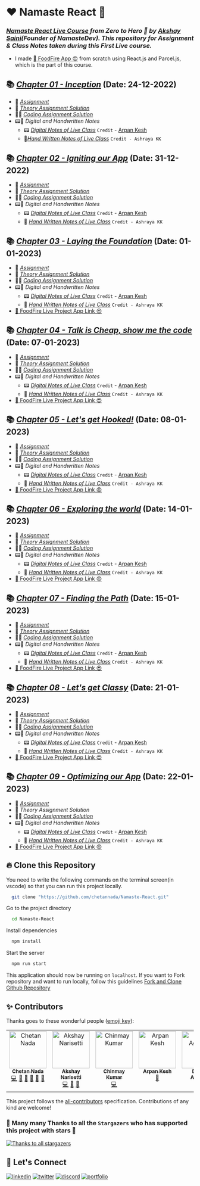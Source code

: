 # ❤️ Namaste React 🙏
### _[Namaste React Live Course](https://learn.namastedev.com/courses/namaste-react-live) from Zero to Hero 🚀 by [Akshay Saini](https://www.linkedin.com/in/akshaymarch7/)(Founder of NamasteDev). This repository for Assignment & Class Notes taken during this First Live course._
- I made [🚀 FoodFire App 😍](https://foodfire-app.netlify.app/) from scratch using React.js and Parcel.js, which is the part of this course.


## 📚 [_Chapter 01 - Inception_](./Chapter%2001%20-%20Inception/) (Date: 24-12-2022)
- 📘 [_Assignment_](./Chapter%2001%20-%20Inception/Assignment.md)
- 📖 [_Theory Assignment Solution_](./Chapter%2001%20-%20Inception/Theory/Session1-Theory.md)
- 👨‍💻 [_Coding Assignment Solution_](./Chapter%2001%20-%20Inception/Coding/)
- 📟📝 _Digital and Handwritten Notes_
    * 📟 [_Digital Notes of Live Class_](https://bit.ly/Namaste-React-Digital-Chapter01) `Credit` - [Arpan Kesh](https://www.linkedin.com/in/arpan-kesh-687740194/)
    * 📝[_Hand Written Notes of Live Class_](https://bit.ly/Namaste-React-Chapter01) `Credit - Ashraya KK`


## 📚 [_Chapter 02 - Igniting our App_](./Chapter%2002%20-%20Igniting%20our%20App/) (Date: 31-12-2022)
- 📘 [_Assignment_](./Chapter%2002%20-%20Igniting%20our%20App/Assignment.md)
- 📖 [_Theory Assignment Solution_](./Chapter%2002%20-%20Igniting%20our%20App/Theory/Session%202%20Theory.md)
- 👨‍💻 [_Coding Assignment Solution_](./Chapter%2002%20-%20Igniting%20our%20App/Coding/)
- 📟📝 _Digital and Handwritten Notes_
    * 📟 [_Digital Notes of Live Class_](https://bit.ly/Namaste-React-Digital-Chapter02) `Credit` - [Arpan Kesh](https://www.linkedin.com/in/arpan-kesh-687740194/)
    * 📝 [_Hand Written Notes of Live Class_](https://bit.ly/Namaste-React-Chapter02) `Credit - Ashraya KK`


## 📚 [_Chapter 03 - Laying the Foundation_](./Chapter%2003%20-%20Laying%20the%20Foundation/) (Date: 01-01-2023)
- 📘 [_Assignment_](./Chapter%2003%20-%20Laying%20the%20Foundation/Assignment.md)
- 📖 [_Theory Assignment Solution_](./Chapter%2003%20-%20Laying%20the%20Foundation/Theory/Session%203%20Theory.md)
- 👨‍💻 [_Coding Assignment Solution_](./Chapter%2003%20-%20Laying%20the%20Foundation/Coding/)
- 📟📝 _Digital and Handwritten Notes_
    * 📟 [_Digital Notes of Live Class_](https://bit.ly/Namaste-React-Digital-Chapter03) `Credit` - [Arpan Kesh](https://www.linkedin.com/in/arpan-kesh-687740194/)
    * 📝 [_Hand Written Notes of Live Class_](https://bit.ly/Namaste-React-Chapter03) `Credit - Ashraya KK`
- [🚀 FoodFire Live Project App Link 😍](https://foodfire-chapter03.netlify.app/)


## 📚 [_Chapter 04 - Talk is Cheap, show me the code_](./Chapter%2004%20-%20Talk%20is%20Cheap%2C%20show%20me%20the%20code/) (Date: 07-01-2023)
- 📘 [_Assignment_](./Chapter%2004%20-%20Talk%20is%20Cheap%2C%20show%20me%20the%20code/Assignment.md)
- 📖 [_Theory Assignment Solution_](./Chapter%2004%20-%20Talk%20is%20Cheap%2C%20show%20me%20the%20code/Theory/Session%204%20Theory.md)
- 👨‍💻 [_Coding Assignment Solution_](./Chapter%2004%20-%20Talk%20is%20Cheap%2C%20show%20me%20the%20code/Coding/)
- 📟📝 _Digital and Handwritten Notes_
    * 📟 [_Digital Notes of Live Class_](https://bit.ly/Namaste-React-Digital-Chapter04) `Credit` - [Arpan Kesh](https://www.linkedin.com/in/arpan-kesh-687740194/)
    * 📝 [_Hand Written Notes of Live Class_](https://bit.ly/Namaste-React-Chapter04) `Credit - Ashraya KK`
- [🚀 FoodFire Live Project App Link 😍](https://foodfire-chapter04.netlify.app/)


## 📚 [_Chapter 05 - Let's get Hooked!_](./Chapter%2005%20-%20Let's%20get%20Hooked!/) (Date: 08-01-2023)
- 📘 [_Assignment_](./Chapter%2005%20-%20Let's%20get%20Hooked!/Assignment.md)
- 📖 [_Theory Assignment Solution_](./Chapter%2005%20-%20Let's%20get%20Hooked!/Theory/Session%205%20Theory.md)
- 👨‍💻 [_Coding Assignment Solution_](./Chapter%2005%20-%20Let's%20get%20Hooked!/Coding/)
- 📟📝 _Digital and Handwritten Notes_
    * 📟 [_Digital Notes of Live Class_](https://bit.ly/Namaste-React-Digital-Chapter05) `Credit` - [Arpan Kesh](https://www.linkedin.com/in/arpan-kesh-687740194/)
    * 📝 [_Hand Written Notes of Live Class_](https://bit.ly/Namaste-React-Chapter05) `Credit - Ashraya KK`
- [🚀 FoodFire Live Project App Link 😍](https://foodfire-chapter05.netlify.app/)


## 📚 [_Chapter 06 - Exploring the world_](./Chapter%2006%20-%20Exploring%20the%20world/) (Date: 14-01-2023)
- 📘 [_Assignment_](./Chapter%2006%20-%20Exploring%20the%20world/Assignment.md)
- 📖 [_Theory Assignment Solution_](./Chapter%2006%20-%20Exploring%20the%20world/Theory/Session%206%20Theory.md)
- 👨‍💻 [_Coding Assignment Solution_](./Chapter%2006%20-%20Exploring%20the%20world/Coding/)
- 📟📝 _Digital and Handwritten Notes_
    * 📟 [_Digital Notes of Live Class_](https://bit.ly/Namaste-React-Digital-Chapter06) `Credit` - [Arpan Kesh](https://www.linkedin.com/in/arpan-kesh-687740194/)
    * 📝 [_Hand Written Notes of Live Class_](https://bit.ly/Namaste-React-Chapter06) `Credit - Ashraya KK`
- [🚀 FoodFire Live Project App Link 😍](https://foodfire-chapter06.netlify.app/)


## 📚 [_Chapter 07 - Finding the Path_](./Chapter%2007%20-%20Finding%20the%20Path/) (Date: 15-01-2023)
- 📘 [_Assignment_](./Chapter%2007%20-%20Finding%20the%20Path/Assignment.md)
- 📖 [_Theory Assignment Solution_](./Chapter%2007%20-%20Finding%20the%20Path/Theory/Session%207%20Theory.md)
- 👨‍💻 [_Coding Assignment Solution_](./Chapter%2007%20-%20Finding%20the%20Path/Coding/)
- 📟📝 _Digital and Handwritten Notes_
    * 📟 [_Digital Notes of Live Class_](https://bit.ly/Namaste-React-Digital-Chapter07) `Credit` - [Arpan Kesh](https://www.linkedin.com/in/arpan-kesh-687740194/)
    * 📝 [_Hand Written Notes of Live Class_](https://bit.ly/Namaste-React-Chapter07) `Credit - Ashraya KK`
- [🚀 FoodFire Live Project App Link 😍](https://foodfire-chapter07.netlify.app/)


## 📚 [_Chapter 08 - Let's get Classy_](./Chapter%2008%20-%20Let's%20get%20Classy/) (Date: 21-01-2023)
- 📘 [_Assignment_](./Chapter%2008%20-%20Let's%20get%20Classy/Assignment.md)
- 📖 [_Theory Assignment Solution_](./Chapter%2008%20-%20Let's%20get%20Classy/Theory/Session%208%20Theory.md)
- 👨‍💻 [_Coding Assignment Solution_](./Chapter%2008%20-%20Let's%20get%20Classy/Coding/)
- 📟📝 _Digital and Handwritten Notes_
    * 📟 [_Digital Notes of Live Class_](https://bit.ly/Namaste-React-Digital-Chapter08) `Credit` - [Arpan Kesh](https://www.linkedin.com/in/arpan-kesh-687740194/)
    * 📝 [_Hand Written Notes of Live Class_](https://bit.ly/Namaste-React-Chapter08) `Credit - Ashraya KK`
- [🚀 FoodFire Live Project App Link 😍](https://foodfire-chapter08.netlify.app/)


## 📚 [_Chapter 09 - Optimizing our App_](./Chapter%2009%20-%20Optimizing%20our%20App/) (Date: 22-01-2023)
- 📘 [_Assignment_](./Chapter%2009%20-%20Optimizing%20our%20App/Assignment.md)
- 📖 _Theory Assignment Solution_
- 👨‍💻 [_Coding Assignment Solution_](./Chapter%2009%20-%20Optimizing%20our%20App/Coding/)
- 📟📝 _Digital and Handwritten Notes_
    * 📟 [_Digital Notes of Live Class_](https://bit.ly/Namaste-React-Digital-Chapter09) `Credit` - [Arpan Kesh](https://www.linkedin.com/in/arpan-kesh-687740194/)
    * 📝 [_Hand Written Notes of Live Class_](https://bit.ly/Namaste-React-Chapter09) `Credit - Ashraya KK`
- [🚀 FoodFire Live Project App Link 😍](https://foodfire-chapter09.netlify.app/)


## 🔥 Clone this Repository
You need to write the following commands on the terminal screen(in vscode) so that you can run this project locally.

```bash
  git clone "https://github.com/chetannada/Namaste-React.git"
```
Go to the project directory

```bash
  cd Namaste-React
```
Install dependencies
```bash
  npm install
```
Start the server
```bash
  npm run start
```

This application should now be running on `localhost`. If you want to Fork repository and want to run locally, follow this guidelines [Fork and Clone Github Repository](https://docs.github.com/en/get-started/quickstart/fork-a-repo)


## ✨ Contributors

Thanks goes to these wonderful people ([emoji key](https://allcontributors.org/docs/en/emoji-key)):

<!-- ALL-CONTRIBUTORS-LIST:START - Do not remove or modify this section -->
<!-- prettier-ignore-start -->
<!-- markdownlint-disable -->
<table>
  <tbody>
    <tr>
      <td align="center" valign="top" width="14.28%"><a href="https://www.linkedin.com/in/chetannada/"><img src="https://avatars.githubusercontent.com/u/83969719?v=4?s=100" width="100px;" alt="Chetan Nada"/><br /><sub><b>Chetan Nada</b></sub></a><br /><a href="https://github.com/chetannada/Namaste-React/commits?author=chetannada" title="Code">💻</a> <a href="#data-chetannada" title="Data">🔣</a> <a href="#design-chetannada" title="Design">🎨</a> <a href="#research-chetannada" title="Research">🔬</a> <a href="https://github.com/chetannada/Namaste-React/commits?author=chetannada" title="Documentation">📖</a> <a href="https://github.com/chetannada/Namaste-React/pulls?q=is%3Apr+reviewed-by%3Achetannada" title="Reviewed Pull Requests">👀</a></td>
      <td align="center" valign="top" width="14.28%"><a href="https://github.com/akshaynarisetti"><img src="https://avatars.githubusercontent.com/u/58532023?v=4?s=100" width="100px;" alt="Akshay Narisetti"/><br /><sub><b>Akshay Narisetti</b></sub></a><br /><a href="https://github.com/chetannada/Namaste-React/commits?author=akshaynarisetti" title="Code">💻</a> <a href="https://github.com/chetannada/Namaste-React/pulls?q=is%3Apr+reviewed-by%3Aakshaynarisetti" title="Reviewed Pull Requests">👀</a> <a href="#tool-akshaynarisetti" title="Tools">🔧</a></td>
      <td align="center" valign="top" width="14.28%"><a href="https://github.com/chinmay021"><img src="https://avatars.githubusercontent.com/u/37647219?v=4?s=100" width="100px;" alt="Chinmay Kumar"/><br /><sub><b>Chinmay Kumar</b></sub></a><br /><a href="https://github.com/chetannada/Namaste-React/commits?author=chinmay021" title="Code">💻</a></td>
      <td align="center" valign="top" width="14.28%"><a href="https://github.com/arpankesh"><img src="https://avatars.githubusercontent.com/u/62733152?v=4?s=100" width="100px;" alt="Arpan Kesh"/><br /><sub><b>Arpan Kesh</b></sub></a><br /><a href="https://github.com/chetannada/Namaste-React/commits?author=arpankesh" title="Documentation">📖</a></td>
      <td align="center" valign="top" width="14.28%"><a href="https://github.com/danishagarwal"><img src="https://avatars.githubusercontent.com/u/81150631?v=4?s=100" width="100px;" alt="Danish Agarwal"/><br /><sub><b>Danish Agarwal</b></sub></a><br /><a href="https://github.com/chetannada/Namaste-React/commits?author=danishagarwal" title="Documentation">📖</a></td>
      <td align="center" valign="top" width="14.28%"><a href="http://www.buffercode.in"><img src="https://avatars.githubusercontent.com/u/15323217?v=4?s=100" width="100px;" alt="Parveen Kumar"/><br /><sub><b>Parveen Kumar</b></sub></a><br /><a href="https://github.com/chetannada/Namaste-React/commits?author=Praveent696" title="Tests">⚠️</a> <a href="https://github.com/chetannada/Namaste-React/commits?author=Praveent696" title="Code">💻</a></td>
      <td align="center" valign="top" width="14.28%"><a href="https://www.linkedin.com/in/mkvmkverma/"><img src="https://avatars.githubusercontent.com/u/16443031?v=4?s=100" width="100px;" alt="Manish Kumar Verma"/><br /><sub><b>Manish Kumar Verma</b></sub></a><br /><a href="https://github.com/chetannada/Namaste-React/commits?author=mkv-mkverma" title="Documentation">📖</a></td>
    </tr>
  </tbody>
</table>

<!-- markdownlint-restore -->
<!-- prettier-ignore-end -->

<!-- ALL-CONTRIBUTORS-LIST:END -->

This project follows the [all-contributors](https://github.com/all-contributors/all-contributors) specification. Contributions of any kind are welcome!


### 🌟 Many many Thanks to all the `Stargazers` who has supported this project with stars 🌟 
[![Thanks to all stargazers](https://git-lister.onrender.com/api/stars/chetannada/Namaste-React?limit=15)](https://github.com/chetannada/Namaste-React/stargazers)


## 🔗 Let's Connect
[![linkedin](https://img.shields.io/badge/LinkedIn-0077B5?style=for-the-badge&logo=linkedin&logoColor=white)](https://www.linkedin.com/in/chetannada/)
[![twitter](https://img.shields.io/badge/Twitter-1DA1F2?style=for-the-badge&logo=twitter&logoColor=white)](https://twitter.com/chetannada)
[![discord](https://img.shields.io/badge/Discord-5865F2?style=for-the-badge&logo=discord&logoColor=white)](https://discordapp.com/users/916005177838956555)
[![portfolio](https://img.shields.io/badge/my_portfolio-000?style=for-the-badge&logo=ko-fi&logoColor=white)](https://chetannada.netlify.app/)

